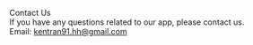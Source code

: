 Contact Us <br />
If you have any questions related to our app, please contact us. <br />
Email: kentran91.hh@gmail.com
